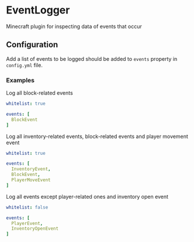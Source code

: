 # EventLogger
Minecraft plugin for inspecting data of events that occur

## Configuration
Add a list of events to be logged should be added to `events` property in `config.yml` file.

### Examples
Log all block-related events
```yaml
whitelist: true

events: [
  BlockEvent
]
```
Log all inventory-related events, block-related events and player movement event
```yaml
whitelist: true

events: [
  InventoryEvent,
  BlockEvent,
  PlayerMoveEvent
]
```
Log all events except player-related ones and inventory open event
```yaml
whitelist: false

events: [
  PlayerEvent,
  InventoryOpenEvent
]
```
